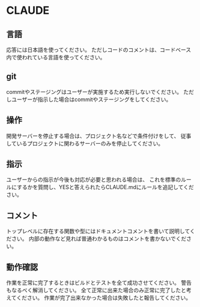 # CLAUDE

## 言語
応答には日本語を使ってください。
ただしコードのコメントは、コードベース内で使われている言語を使ってください。

## git
commitやステージングはユーザーが実施するため実行しないでください。
ただしユーザーが指示した場合はcommitやステージングをしてください。

## 操作
開発サーバーを停止する場合は、プロジェクト名などで条件付けをして、
従事しているプロジェクトに関わるサーバーのみを停止してください。

## 指示
ユーザーからの指示が今後も対応が必要と思われる場合は、
これを標準のルールにするかを質問し、YESと答えられたらCLAUDE.mdにルールを追記してください。

## コメント
トップレベルに存在する関数や型にはドキュメントコメントを書いて説明してください。
内部の動作など見れば普通わかるものはコメントを書かないでください。

## 動作確認
作業を正常に完了するときはビルドとテストを全て成功させてください。
警告もなるべく解消してください。
全て正常に出来た場合のみ正常に完了したと考えてください。
作業が完了出来なかった場合は失敗したと報告してください。

